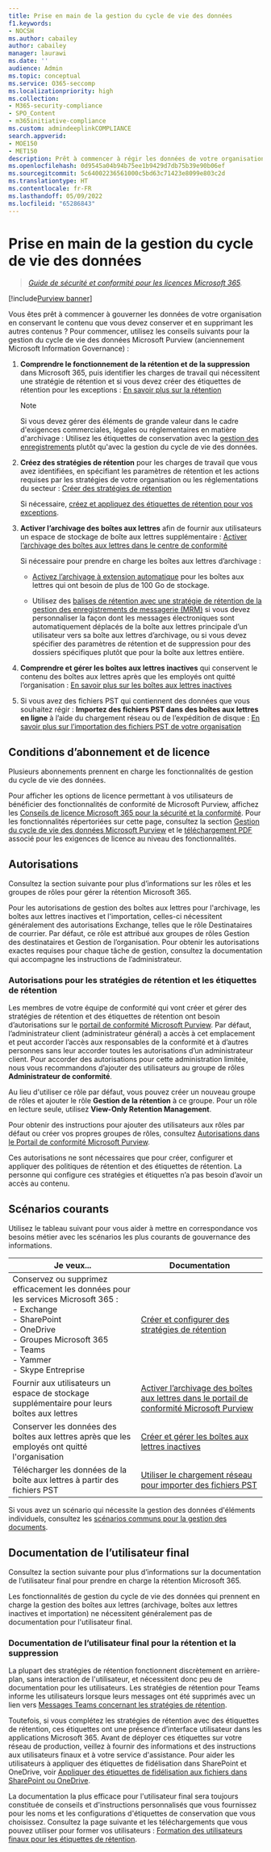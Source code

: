 ```yaml
---
title: Prise en main de la gestion du cycle de vie des données
f1.keywords:
- NOCSH
ms.author: cabailey
author: cabailey
manager: laurawi
ms.date: ''
audience: Admin
ms.topic: conceptual
ms.service: O365-seccomp
ms.localizationpriority: high
ms.collection:
- M365-security-compliance
- SPO_Content
- m365initiative-compliance
ms.custom: admindeeplinkCOMPLIANCE
search.appverid:
- MOE150
- MET150
description: Prêt à commencer à régir les données de votre organisation, mais vous ne savez pas par où commencer ? Lisez des instructions prescriptives pour commencer.
ms.openlocfilehash: 0d9545a04b94b75ee1b9429d7db75b39e90b06ef
ms.sourcegitcommit: 5c64002236561000c5bd63c71423e8099e803c2d
ms.translationtype: HT
ms.contentlocale: fr-FR
ms.lasthandoff: 05/09/2022
ms.locfileid: "65286843"
---
```

# <a name="get-started-with-data-lifecycle-management"></a>Prise en main de la gestion du cycle de vie des données

>*[Guide de sécurité et conformité pour les licences Microsoft 365](/office365/servicedescriptions/microsoft-365-service-descriptions/microsoft-365-tenantlevel-services-licensing-guidance/microsoft-365-security-compliance-licensing-guidance).*

[!include[Purview banner](../includes/purview-rebrand-banner.md)]

Vous êtes prêt à commencer à gouverner les données de votre organisation en conservant le contenu que vous devez conserver et en supprimant les autres contenus ? Pour commencer, utilisez les conseils suivants pour la gestion du cycle de vie des données Microsoft Purview (anciennement Microsoft Information Governance) :

1. **Comprendre le fonctionnement de la rétention et de la suppression** dans Microsoft 365, puis identifier les charges de travail qui nécessitent une stratégie de rétention et si vous devez créer des étiquettes de rétention pour les exceptions : [En savoir plus sur la rétention](retention.md)
    
    > [!NOTE]
    > Si vous devez gérer des éléments de grande valeur dans le cadre d'exigences commerciales, légales ou réglementaires en matière d'archivage : Utilisez les étiquettes de conservation avec la [gestion des enregistrements](records-management.md) plutôt qu'avec la gestion du cycle de vie des données.

2. **Créez des stratégies de rétention** pour les charges de travail que vous avez identifiées, en spécifiant les paramètres de rétention et les actions requises par les stratégies de votre organisation ou les réglementations du secteur : [Créer des stratégies de rétention](create-retention-policies.md)
    
    Si nécessaire, [créez et appliquez des étiquettes de rétention pour vos exceptions](create-retention-labels-information-governance.md).

3. **Activer l’archivage des boîtes aux lettres** afin de fournir aux utilisateurs un espace de stockage de boîte aux lettres supplémentaire : [Activer l’archivage des boîtes aux lettres dans le centre de conformité](enable-archive-mailboxes.md)
    
    Si nécessaire pour prendre en charge les boîtes aux lettres d’archivage :
    
    - [Activez l’archivage à extension automatique](enable-autoexpanding-archiving.md) pour les boîtes aux lettres qui ont besoin de plus de 100 Go de stockage.
    
    - Utilisez des [balises de rétention avec une stratégie de rétention de la gestion des enregistrements de messagerie (MRM)](set-up-an-archive-and-deletion-policy-for-mailboxes.md) si vous devez personnaliser la façon dont les messages électroniques sont automatiquement déplacés de la boîte aux lettres principale d’un utilisateur vers sa boîte aux lettres d’archivage, ou si vous devez spécifier des paramètres de rétention et de suppression pour des dossiers spécifiques plutôt que pour la boîte aux lettres entière.

4. **Comprendre et gérer les boîtes aux lettres inactives** qui conservent le contenu des boîtes aux lettres après que les employés ont quitté l’organisation : [En savoir plus sur les boîtes aux lettres inactives](inactive-mailboxes-in-office-365.md)

5. Si vous avez des fichiers PST qui contiennent des données que vous souhaitez régir : **Importez des fichiers PST dans des boîtes aux lettres en ligne** à l’aide du chargement réseau ou de l’expédition de disque : [En savoir plus sur l’importation des fichiers PST de votre organisation](importing-pst-files-to-office-365.md)

## <a name="subscription-and-licensing-requirements"></a>Conditions d’abonnement et de licence

Plusieurs abonnements prennent en charge les fonctionnalités de gestion du cycle de vie des données.

Pour afficher les options de licence permettant à vos utilisateurs de bénéficier des fonctionnalités de conformité de Microsoft Purview, affichez les [Conseils de licence Microsoft 365 pour la sécurité et la conformité](/office365/servicedescriptions/microsoft-365-service-descriptions/microsoft-365-tenantlevel-services-licensing-guidance/microsoft-365-security-compliance-licensing-guidance). Pour les fonctionnalités répertoriées sur cette page, consultez la section [Gestion du cycle de vie des données Microsoft Purview](/office365/servicedescriptions/microsoft-365-service-descriptions/microsoft-365-tenantlevel-services-licensing-guidance/microsoft-365-security-compliance-licensing-guidance#microsoft-purview-data-lifecycle-management) et le [téléchargement PDF](https://go.microsoft.com/fwlink/?linkid=2139145) associé pour les exigences de licence au niveau des fonctionnalités.

## <a name="permissions"></a>Autorisations

Consultez la section suivante pour plus d’informations sur les rôles et les groupes de rôles pour gérer la rétention Microsoft 365.

Pour les autorisations de gestion des boîtes aux lettres pour l'archivage, les boîtes aux lettres inactives et l'importation, celles-ci nécessitent généralement des autorisations Exchange, telles que le rôle Destinataires de courrier. Par défaut, ce rôle est attribué aux groupes de rôles Gestion des destinataires et Gestion de l’organisation. Pour obtenir les autorisations exactes requises pour chaque tâche de gestion, consultez la documentation qui accompagne les instructions de l’administrateur.

### <a name="permissions-for-retention-policies-and-retention-labels"></a>Autorisations pour les stratégies de rétention et les étiquettes de rétention

Les membres de votre équipe de conformité qui vont créer et gérer des stratégies de rétention et des étiquettes de rétention ont besoin d’autorisations sur le <a href="https://go.microsoft.com/fwlink/p/?linkid=2077149" target="_blank">portail de conformité Microsoft Purview</a>. Par défaut, l’administrateur client (administrateur général) a accès à cet emplacement et peut accorder l’accès aux responsables de la conformité et à d’autres personnes sans leur accorder toutes les autorisations d’un administrateur client. Pour accorder des autorisations pour cette administration limitée, nous vous recommandons d’ajouter des utilisateurs au groupe de rôles **Administrateur de conformité**.

Au lieu d'utiliser ce rôle par défaut, vous pouvez créer un nouveau groupe de rôles et ajouter le rôle **Gestion de la rétention** à ce groupe. Pour un rôle en lecture seule, utilisez **View-Only Retention Management**. 

Pour obtenir des instructions pour ajouter des utilisateurs aux rôles par défaut ou créer vos propres groupes de rôles, consultez [Autorisations dans le Portail de conformité Microsoft Purview](microsoft-365-compliance-center-permissions.md).

Ces autorisations ne sont nécessaires que pour créer, configurer et appliquer des politiques de rétention et des étiquettes de rétention. La personne qui configure ces stratégies et étiquettes n’a pas besoin d’avoir un accès au contenu.

## <a name="common-scenarios"></a>Scénarios courants

Utilisez le tableau suivant pour vous aider à mettre en correspondance vos besoins métier avec les scénarios les plus courants de gouvernance des informations.

|Je veux...|Documentation|
|----------------|---------------|
|Conservez ou supprimez efficacement les données pour les services Microsoft 365 : <br />- Exchange  <br />- SharePoint  <br />- OneDrive  <br />- Groupes Microsoft 365 <br />- Teams <br />- Yammer <br />- Skype Entreprise |[Créer et configurer des stratégies de rétention](create-retention-policies.md)|
|Fournir aux utilisateurs un espace de stockage supplémentaire pour leurs boîtes aux lettres |[Activer l’archivage des boîtes aux lettres dans le portail de conformité Microsoft Purview](enable-archive-mailboxes.md)|
|Conserver les données des boîtes aux lettres après que les employés ont quitté l'organisation |[Créer et gérer les boîtes aux lettres inactives](create-and-manage-inactive-mailboxes.md)|
|Télécharger les données de la boîte aux lettres à partir des fichiers PST |[Utiliser le chargement réseau pour importer des fichiers PST](use-network-upload-to-import-pst-files.md)|


Si vous avez un scénario qui nécessite la gestion des données d'éléments individuels, consultez les [scénarios communs pour la gestion des documents](get-started-with-records-management.md#common-scenarios). 

## <a name="end-user-documentation"></a>Documentation de l’utilisateur final

Consultez la section suivante pour plus d’informations sur la documentation de l’utilisateur final pour prendre en charge la rétention Microsoft 365.

Les fonctionnalités de gestion du cycle de vie des données qui prennent en charge la gestion des boîtes aux lettres (archivage, boîtes aux lettres inactives et importation) ne nécessitent généralement pas de documentation pour l'utilisateur final.

### <a name="end-user-documentation-for-retention-and-deletion"></a>Documentation de l’utilisateur final pour la rétention et la suppression

La plupart des stratégies de rétention fonctionnent discrètement en arrière-plan, sans interaction de l'utilisateur, et nécessitent donc peu de documentation pour les utilisateurs. Les stratégies de rétention pour Teams informe les utilisateurs lorsque leurs messages ont été supprimés avec un lien vers [Messages Teams concernant les stratégies de rétention](https://support.microsoft.com/office/teams-messages-about-retention-policies-c151fa2f-1558-4cf9-8e51-854e925b483b).

Toutefois, si vous complétez les stratégies de rétention avec des étiquettes de rétention, ces étiquettes ont une présence d’interface utilisateur dans les applications Microsoft 365. Avant de déployer ces étiquettes sur votre réseau de production, veillez à fournir des informations et des instructions aux utilisateurs finaux et à votre service d'assistance. Pour aider les utilisateurs à appliquer des étiquettes de fidélisation dans SharePoint et OneDrive, voir [Appliquer des étiquettes de fidélisation aux fichiers dans SharePoint ou OneDrive](https://support.microsoft.com/office/apply-retention-labels-to-files-in-sharepoint-or-onedrive-11a6835b-ec9f-40db-8aca-6f5ef18132df).

La documentation la plus efficace pour l'utilisateur final sera toujours constituée de conseils et d'instructions personnalisés que vous fournissez pour les noms et les configurations d'étiquettes de conservation que vous choisissez. Consultez la page suivante et les téléchargements que vous pouvez utiliser pour former vos utilisateurs : [Formation des utilisateurs finaux pour les étiquettes de rétention](https://microsoft.github.io/ComplianceCxE/enduser/retention/).

